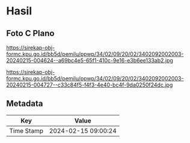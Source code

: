 # Hasil

## Foto C Plano

https://sirekap-obj-formc.kpu.go.id/bb5d/pemilu/ppwp/34/02/09/20/02/3402092002003-20240215-004624--a69bc4e5-65f1-410c-9e16-e3b6ee133ab2.jpg

https://sirekap-obj-formc.kpu.go.id/bb5d/pemilu/ppwp/34/02/09/20/02/3402092002003-20240215-004727--c33c84f5-f4f3-4e40-bc4f-9da0250f24dc.jpg


## Metadata

| Key        | Value               |
| ---------- | ------------------- |
| Time Stamp | 2024-02-15 09:00:24 |



